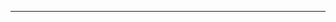 <!--
CO_OP_TRANSLATOR_METADATA:
{
  "original_hash": "5bda4f2cfb3f11d2ced64f37350d8be5",
  "translation_date": "2025-08-28T20:33:06+00:00",
  "source_file": "README.md",
  "language_code": "pl"
}
-->


---

